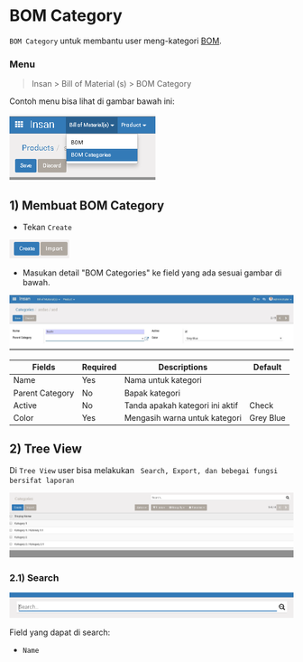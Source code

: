 # BOM Category

` BOM Category ` untuk membantu user meng-kategori [BOM](bom.md).


### Menu

>  Insan > Bill of Material (s) > BOM Category

Contoh menu bisa lihat di gambar bawah ini:

![bom categories menu](img/menu_bom_categories.png)


## 1) Membuat BOM Category

* Tekan ` Create `

![Create Button](img/create_button.png)


* Masukan detail "BOM Categories" ke field yang ada sesuai gambar di bawah.

![Product Category Create menu](img/product_category_edit.jpg)

|Fields|Required|Descriptions|Default|
|------|--------|------------|-------|
|Name|Yes|Nama untuk kategori||
|Parent Category|No|Bapak kategori||
|Active|No|Tanda apakah kategori ini aktif|Check|
|Color|Yes|Mengasih warna untuk kategori|Grey Blue|


## 2) Tree View

Di ` Tree View ` user bisa melakukan ` Search, Export, dan bebegai fungsi
bersifat laporan`

![Tree View](img/tree_view.png)

### 2.1) Search

![Search Field](img/search_field.png)

Field yang dapat di search:

* `Name`
